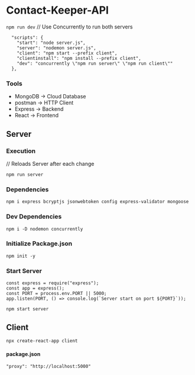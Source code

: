 # Contact-Keeper-API

`npm run dev`
// Use Concurrently to run both servers

```
  "scripts": {
    "start": "node server.js",
    "server": "nodemon server.js",
    "client": "npm start --prefix client",
    "clientinstall": "npm install --prefix client",
    "dev": "concurrently \"npm run server\" \"npm run client\""
  },
```

### Tools

- MongoDB -> Cloud Database
- postman -> HTTP Client
- Express -> Backend
- React -> Frontend

## Server

### Execution

// Reloads Server after each change

`npm run server`

### Dependencies

`npm i express bcryptjs jsonwebtoken config express-validator mongoose`

### Dev Dependencies

`npm i -D nodemon concurrently`

### Initialize Package.json

`npm init -y`

### Start Server

```
const express = require("express");
const app = express();
const PORT = process.env.PORT || 5000;
app.listen(PORT, () => console.log(`Server start on port ${PORT}`));
```

`npm start server`

## Client

`npx create-react-app client`

#### package.json

`"proxy": "http://localhost:5000"`
